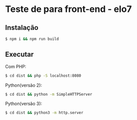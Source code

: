 # Teste de para front-end - elo7

## Instalação

```sh
$ npm i && npm run build
```

## Executar

Com PHP:
```sh
$ cd dist && php -S localhost:8080
```

Python(versão 2): 
```sh
$ cd dist && python -m SimpleHTTPServer
```

Python(versão 3): 
```sh
$ cd dist && python3 -m http.server
```
